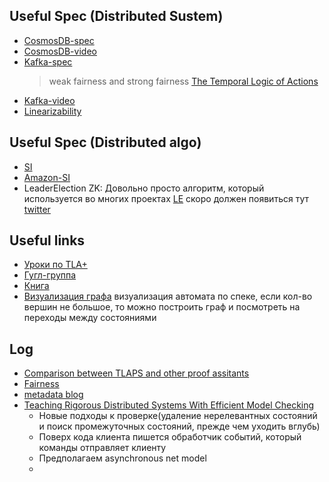 ## Useful Spec (Distributed Sustem)
* [CosmosDB-spec](https://github.com/Azure/azure-cosmos-tla)
* [CosmosDB-video](https://youtu.be/Ej6dlMBvUBI)
* [Kafka-spec](https://github.com/hachikuji/kafka-specification)
    > weak fairness and strong fairness [The Temporal Logic of Actions](https://lamport.azurewebsites.net/pubs/lamport-actions.pdf)
* [Kafka-video](https://kafka-summit.org/sessions/hardening-kafka-replication/)
* [Linearizability](https://github.com/lorin/tla-linearizability)

## Useful Spec (Distributed algo)
* [SI](https://github.com/will62794/snapshot-isolation-spec)
* [Amazon-SI](https://github.com/pron/amazon-snapshot-spec)
* LeaderElection ZK: Довольно просто алгоритм, который используется во многих проектах [LE](https://zookeeper.apache.org/doc/current/recipes.html#sc_leaderElection) скоро должен появиться тут [twitter](https://twitter.com/vanlightly)

## Useful links
* [Уроки по TLA+](https://learntla.com/)
* [Гугл-группа](https://groups.google.com/forum/#!forum/tlaplus)
* [Книга](https://lamport.azurewebsites.net/tla/book.html?back-link=learning.html#book)
* [Визуализация графа](https://stackoverflow.com/questions/52055716/tla-how-to-visualize-the-state-graph) визуализация автомата по спеке, если кол-во вершин не большое, то можно построить граф и посмотреть на переходы между состояниями

## Log
* [Comparison between TLAPS and other proof assitants](https://groups.google.com/forum/#!topic/tlaplus/zm9ccHj0OiQ)
* [Fairness](https://groups.google.com/forum/#!topic/tlaplus/FqGPF_2-ljE)
* [metadata blog](http://muratbuffalo.blogspot.com/search/label/tla)
* [Teaching Rigorous Distributed Systems With Efficient Model Checking](https://ellismichael.com/papers/dslabs-eurosys19.pdf)
  - Новые подходы к проверке(удаление нерелевантных состояний и поиск промежуточных состояний, прежде чем уходить вглубь)
  - Поверх кода клиента пишется обработчик событий, который команды отправляет клиенту
  - Предполагаем asynchronous net model
  -
